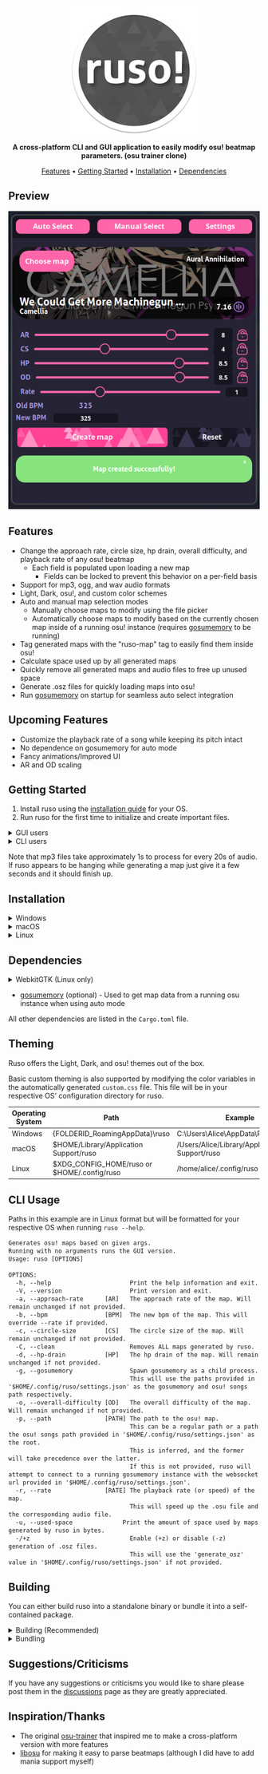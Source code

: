 <div align="center">
<img src="assets/icons/ruso.png" width="256" height="256" alt-text="ruso-icon">

**A cross-platform CLI and GUI application to easily modify osu! beatmap parameters. (osu trainer clone)**

[Features](#features) •
[Getting Started](#getting-started) •
[Installation](#installation) •
[Dependencies](#dependencies)

</div>

## Preview

<p align="center"> 
    <img src="assets/ruso-preview.png" alt-text="ruso-preview"/>
    <!-- <video alt-text="ruso-video" src="https://github.com/Cyanistic/ruso/assets/61608977/9d873855-38a4-4ca5-b186-fe66d65b2693"></video> -->
</p>


## Features

- Change the approach rate, circle size, hp drain, overall difficulty, and playback rate of any osu! beatmap
    - Each field is populated upon loading a new map
        - Fields can be locked to prevent this behavior on a per-field basis
- Support for mp3, ogg, and wav audio formats
- Light, Dark, osu!, and custom color schemes
- Auto and manual map selection modes
    - Manually choose maps to modify using the file picker
    - Automatically choose maps to modify based on the currently chosen map inside of a running osu! instance (requires [gosumemory] to be running)
- Tag generated maps with the "ruso-map" tag to easily find them inside osu!
- Calculate space used up by all generated maps
- Quickly remove all generated maps and audio files to free up unused space
- Generate .osz files for quickly loading maps into osu!
- Run [gosumemory] on startup for seamless auto select integration

## Upcoming Features

- Customize the playback rate of a song while keeping its pitch intact
- No dependence on gosumemory for auto mode
- Fancy animations/Improved UI
- AR and OD scaling

## Getting Started

1. Install ruso using the [installation guide](#installation) for your OS.
2. Run ruso for the first time to initialize and create important files.

<details> 
<summary>GUI users</summary>

>   Enter the settings tab and set your osu! songs path as well as the path of your [gosumemory executable](#dependencies) if you plan to use auto mode.

</details>

<details> 
<summary>CLI users</summary>

>   Run `ruso --help` or check out the [usage](#cli-usage) section for help info to get started.

</details> 

Note that mp3 files take approximately 1s to process for every 20s of audio. If ruso appears to be hanging while generating a map just give it a few seconds and it should finish up.

## Installation

<details>
   <summary>Windows</summary>

>   Download the latest release of `ruso-x86_64-pc-windows-msvc.exe` from the [releases] page.

</details>

<details>
   <summary>macOS</summary>

>   Download the latest release for your respective architecture from the [releases] page.
> 
> | Architecture    | File                        |
> | --------------- | --------------------------- |
> | Apple Silicon   | `ruso-aarch64-apple-darwin` |
> | Intel           | `ruso-x86_64-apple-darwin`  |

</details>

<details>
   <summary>Linux</summary>
    
>   Make sure you've installed the necessary [dependencies](#dependencies).
>
> | Distribution                    | Method                                                |
> |---------------------------------|-------------------------------------------------------|
> | Debian                          | `ruso_x.x.x_amd64.deb` from [releases]                |
> | Arch Linux (AUR)                | `yay -S ruso-bin` (not working yet)                   |
> | Any (Recommended if not listed) | `ruso-x86_64-unknown-linux-gnu` from [releases]       |
> | Any                             | `ruso_x.x.x_amd64.AppImage` from [releases]           |

</details>

## Dependencies

<details>
    <summary>WebkitGTK (Linux only)</summary>

>   Required by GUI to draw the main window
>
> | Distribution | Method                                                                             |
> |--------------|------------------------------------------------------------------------------------|
> | Debian       | `sudo apt install libwebkit2gtk-4.1-dev libgtk-3-dev libayatana-appindicator3-dev` |
> | Arch Linux   | `sudo pacman -S webkit2gtk-4.1 gtk3 libappindicator-gtk3`                          |
> | Fedora/RHEL  | `sudo dnf install webkit2gtk4.1-devel libappindicator-gtk3-devel`                  |
> | openSUSE     | `sudo zypper install webkit2gtk3-soup2-devel libappindicator3-1`                   |
> | Gentoo       | `sudo emerge --ask net-libs/webkit-gtk:4.1 dev-libs/libappindicator`               |
> | Void         | `sudo xbps-install -S libwebkit2gtk41 gtk+3-devel libappindicator`                 |

</details>

- [gosumemory] (optional) - Used to get map data from a running osu instance when using auto mode

All other dependencies are listed in the `Cargo.toml` file.

## Theming

Ruso offers the Light, Dark, and osu! themes out of the box. 

Basic custom theming is also supported by modifying the color variables in the automatically generated `custom.css` file. This file will be in your respective OS' configuration directory for ruso.

| Operating System | Path                                        | Example                                       |
|------------------|---------------------------------------------|-----------------------------------------------|
| Windows          | {FOLDERID_RoamingAppData}\ruso              | C:\Users\Alice\AppData\Roaming\ruso           |
| macOS            | $HOME/Library/Application Support/ruso      | /Users/Alice/Library/Application Support/ruso |
| Linux            | $XDG_CONFIG_HOME/ruso or $HOME/.config/ruso | /home/alice/.config/ruso                      |

## CLI Usage

Paths in this example are in Linux format but will be formatted for your respective OS when running `ruso --help`.
```
Generates osu! maps based on given args.
Running with no arguments runs the GUI version.
Usage: ruso [OPTIONS]

OPTIONS:
  -h, --help                      Print the help information and exit.
  -V, --version                   Print version and exit.
  -a, --approach-rate      [AR]   The approach rate of the map. Will remain unchanged if not provided.
  -b, --bpm                [BPM]  The new bpm of the map. This will override --rate if provided.
  -c, --circle-size        [CS]   The circle size of the map. Will remain unchanged if not provided.
  -C, --clean                     Removes ALL maps generated by ruso.
  -d, --hp-drain           [HP]   The hp drain of the map. Will remain unchanged if not provided.
  -g, --gosumemory                Spawn gosumemory as a child process.
                                  This will use the paths provided in '$HOME/.config/ruso/settings.json' as the gosumemory and osu! songs path respectively.
  -o, --overall-difficulty [OD]   The overall difficulty of the map. Will remain unchanged if not provided.
  -p, --path               [PATH] The path to the osu! map.
                                  This can be a regular path or a path the osu! songs path provided in '$HOME/.config/ruso/settings.json' as the root.
                                  This is inferred, and the former will take precedence over the latter.
                                  If this is not provided, ruso will attempt to connect to a running gosumemory instance with the websocket url provided in '$HOME/.config/ruso/settings.json'.
  -r, --rate               [RATE] The playback rate (or speed) of the map.
                                  This will speed up the .osu file and the corresponding audio file.
  -u, --used-space              Print the amount of space used by maps generated by ruso in bytes.
  -/+z                            Enable (+z) or disable (-z) generation of .osz files.
                                  This will use the 'generate_osz' value in '$HOME/.config/ruso/settings.json' if not provided.
```
## Building

You can either build ruso into a standalone binary or bundle it into a self-contained package.

<details>
    <summary>Building (Recommended)</summary>

> Building ruso requires an up-to-date installation of [cargo] and the [dependencies](#dependencies).
> 
> 1. Clone the repo and cd into it.
> ```
> git clone https://github.com/Cyanistic/ruso.git
> cd ruso
> ```
> 2. Use cargo to build the application.
> ```
> cargo build --release
> ```
> That's it! The build artifacts will be in `target/release`. 

</details>

<details>
    <summary>Bundling</summary>

>Building ruso requires an up-to-date installation of [cargo], the [Dioxus CLI] and the [dependencies](#dependencies).
>
>1. Clone the repo and cd into it.
>```
>git clone https://github.com/Cyanistic/ruso.git
>cd ruso
>```
>2. Use the Dioxus CLI to bundle the application for your platform.
>```
>dx bundle --release
>```
>That's it! The bundled build artifacts of the application will be in `dist/bundle`. 

</details>

## Suggestions/Criticisms

If you have any suggestions or criticisms you would like to share please post them in the [discussions](https://github.com/Cyanistic/ruso/discussions) page as they are greatly appreciated.

## Inspiration/Thanks

- The original [osu-trainer](https://github.com/FunOrange/osu-trainer) that inspired me to make a cross-platform version with more features
- [libosu](https://github.com/iptq/libosu) for making it easy to parse beatmaps (although I did have to add mania support myself)

[cargo]: https://www.rust-lang.org/tools/install
[Dioxus CLI]: https://dioxuslabs.com/learn/0.4/CLI/installation
[Dioxus dependencies]: https://dioxuslabs.com/learn/0.4/getting_started/desktop#platform-specific-dependencies
[gosumemory]: https://github.com/l3lackShark/gosumemory
[releases]: https://github.com/Cyanistic/ruso/releases/latest
